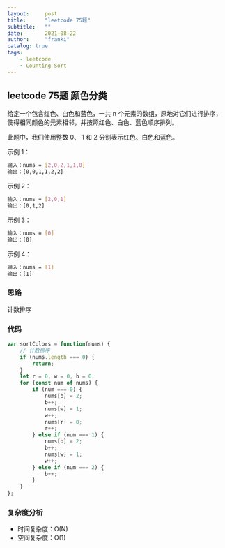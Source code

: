 ```yaml
---
layout:     post
title:      "leetcode 75题"
subtitle:   ""
date:       2021-08-22
author:     "franki"
catalog: true
tags:
    - leetcode
    - Counting Sort
---
```


## leetcode 75题 颜色分类

给定一个包含红色、白色和蓝色，一共 n 个元素的数组，原地对它们进行排序，使得相同颜色的元素相邻，并按照红色、白色、蓝色顺序排列。

此题中，我们使用整数 0、 1 和 2 分别表示红色、白色和蓝色。

示例 1：

```bash
输入：nums = [2,0,2,1,1,0]
输出：[0,0,1,1,2,2]
```

示例 2：

```bash
输入：nums = [2,0,1]
输出：[0,1,2]
```

示例 3：

```bash
输入：nums = [0]
输出：[0]
```

示例 4：

```bash
输入：nums = [1]
输出：[1]
```

### 思路

计数排序

### 代码

```js
var sortColors = function(nums) {
    // 计数排序
    if (nums.length === 0) {
        return;
    }
    let r = 0, w = 0, b = 0;
    for (const num of nums) {
        if (num === 0) {
            nums[b] = 2;
            b++;
            nums[w] = 1;
            w++;
            nums[r] = 0;
            r++; 
        } else if (num === 1) {
            nums[b] = 2;
            b++;
            nums[w] = 1;
            w++;
        } else if (num === 2) {
            b++;
        }
    }
};
```

### 复杂度分析

- 时间复杂度：O(N)
- 空间复杂度：O(1)

